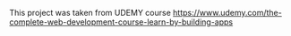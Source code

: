 This project was taken from UDEMY course https://www.udemy.com/the-complete-web-development-course-learn-by-building-apps